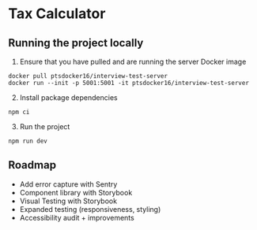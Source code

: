 # Tax Calculator

## Running the project locally

1. Ensure that you have pulled and are running the server Docker image

```
docker pull ptsdocker16/interview-test-server
docker run --init -p 5001:5001 -it ptsdocker16/interview-test-server
```

2. Install package dependencies

```
npm ci
```

3. Run the project

```
npm run dev
```

## Roadmap

- Add error capture with Sentry
- Component library with Storybook
- Visual Testing with Storybook
- Expanded testing (responsiveness, styling)
- Accessibility audit + improvements
